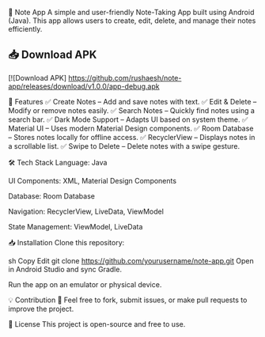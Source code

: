 📝 Note App
A simple and user-friendly Note-Taking App built using Android (Java). This app allows users to create, edit, delete, and manage their notes efficiently.

## 📥 Download APK
[![Download APK] https://github.com/rushaesh/note-app/releases/download/v1.0.0/app-debug.apk

🚀 Features
✅ Create Notes – Add and save notes with text.
✅ Edit & Delete – Modify or remove notes easily.
✅ Search Notes – Quickly find notes using a search bar.
✅ Dark Mode Support – Adapts UI based on system theme.
✅ Material UI – Uses modern Material Design components.
✅ Room Database – Stores notes locally for offline access.
✅ RecyclerView – Displays notes in a scrollable list.
✅ Swipe to Delete – Delete notes with a swipe gesture.



🛠️ Tech Stack
Language: Java

UI Components: XML, Material Design Components

Database: Room Database

Navigation: RecyclerView, LiveData, ViewModel

State Management: ViewModel, LiveData

📥 Installation
Clone this repository:

sh
Copy
Edit
git clone https://github.com/yourusername/note-app.git
Open in Android Studio and sync Gradle.

Run the app on an emulator or physical device.

💡 Contribution
🚀 Feel free to fork, submit issues, or make pull requests to improve the project.

📜 License
This project is open-source and free to use.
